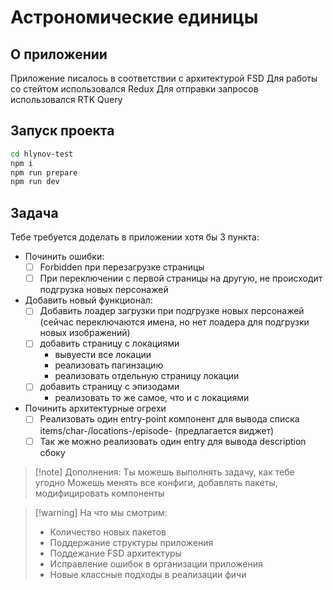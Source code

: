# Астрономические единицы

## О приложении

Приложение писалось в соответствии с архитектурой FSD
Для работы со стейтом использовался Redux
Для отправки запросов использовался RTK Query

## Запуск проекта

```bash
cd hlynov-test
npm i
npm run prepare
npm run dev
```

## Задача

Тебе требуется доделать в приложении хотя бы 3 пункта:
- Починить ошибки:
  - [ ] Forbidden при перезагрузке страницы
  - [ ] При переключении с первой страницы на другую, не происходит подгрузка новых персонажей
- Добавить новый функционал:
  - [ ] Добавить лоадер загрузки при подгрузке новых персонажей (сейчас переключаются имена, но нет лоадера для подгрузки новых изображений)
  - [ ] добавить страницу с локациями
    - вывуести все локации
    - реализовать пагинзацию
    - реализовать отдельную страницу локации
  - [ ] добавить страницу с эпизодами
    - реализовать то же самое, что и с локациями
- Починить архитектурные огрехи
  - [ ] Реализовать один entry-point компонент для вывода списка items/char-/locations-/episode- (предлагается виджет)
  - [ ] Так же можно реализовать один entry для вывода description сбоку

> [!note] Дополнения:
> Ты можешь выполнять задачу, как тебе угодно
> Можешь менять все конфиги, добавлять пакеты, модифицировать компоненты

> [!warning] На что мы смотрим:
> -   Количество новых пакетов
> -   Поддержание структуры приложения
> -   Поддежание FSD архитектуры 
> -   Исправление ошибок в организации приложения
> -   Новые классные подходы в реализации фичи

